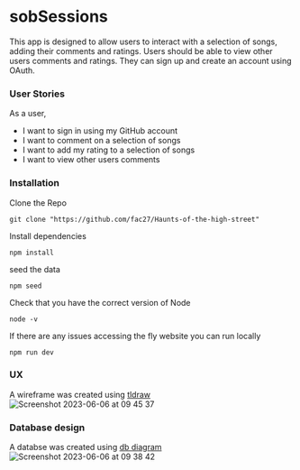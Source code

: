 # sobSessions

This app is designed to allow users to interact with a selection of songs, adding their comments and ratings. Users should be able to view other users comments and ratings. They can sign up and create an account using OAuth.

### User Stories

As a user,
- I want to sign in using my GitHub account
- I want to comment on a selection of songs
- I want to add my rating to a selection of songs
- I want to view other users comments

### Installation

Clone the Repo 
```
git clone "https://github.com/fac27/Haunts-of-the-high-street"
```
Install dependencies 
```
npm install 
```
seed the data
```
npm seed
```
Check that you have the correct version of Node 
```
node -v
```
If there are any issues accessing the fly website you can run locally 
```
npm run dev
```
### UX
A wireframe was created using [tldraw](https://www.tldraw.com/r/v2_E2B4vhDM-y3bh5FhSJRXa?viewport=298%2C-90%2C2003%2C1005&page=page%3A9VhkqMKi6LCu7kKg2lkFD)
![Screenshot 2023-06-06 at 09 45 37](https://github.com/fac27/sobSessions/assets/114364165/a83366c7-b996-40c0-8264-93c86821b1fa)

### Database design
A databse was created using [db diagram](https://dbdiagram.io/d/647defc2722eb774946b948c)
![Screenshot 2023-06-06 at 09 38 42](https://github.com/fac27/sobSessions/assets/114364165/3826fb20-8735-4989-9cb0-32299ff5422e)

